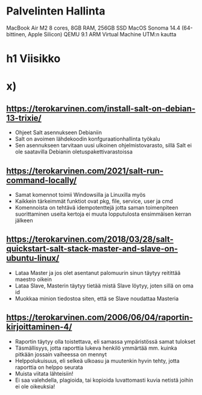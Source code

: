 # Palvelinten Hallinta 

MacBook Air M2 8 cores, 8GB RAM, 256GB SSD
MacOS Sonoma 14.4 (64-bittinen, Apple Silicon)
QEMU 9.1 ARM Virtual Machine UTM:n kautta 
# h1 Viisikko

# x) 

## https://terokarvinen.com/install-salt-on-debian-13-trixie/

- Ohjeet Salt asennukseen Debianiin
- Salt on avoimen lähdekoodin konfguraationhallinta työkalu
- Sen asennukseen tarvitaan uusi ulkoinen ohjelmistovarasto, sillä Salt ei ole saatavilla
  Debianin oletuspakettivarastoissa

## https://terokarvinen.com/2021/salt-run-command-locally/

- Samat komennot toimii Windowsilla ja Linuxilla myös
- Kaikkein tärkeimmät funktiot ovat pkg, file, service, user ja cmd
- Komennoista on tehtävä idempotenttejä jotta saman toimenpiteen suorittaminen useita kertoja ei muuta lopputulosta ensimmäisen kerran jälkeen

## https://terokarvinen.com/2018/03/28/salt-quickstart-salt-stack-master-and-slave-on-ubuntu-linux/

- Lataa Master ja jos olet asentanut palomuurin sinun täytyy reitittää maestro oikein
- Lataa Slave, Masterin täytyy tietää mistä Slave löytyy, joten sillä on oma id
- Muokkaa minion tiedostoa siten, että se Slave noudattaa Masteria

## https://terokarvinen.com/2006/06/04/raportin-kirjoittaminen-4/

- Raportin täytyy olla toistettava, eli samassa ympäristössä samat tulokset
- Täsmällisyys, jotta raporttia lukeva henkilö ymmärtää mm. kuinka pitkään jossain vaiheessa on mennyt
- Helppolukuisuus, eli selkeä ulkoasu ja muutenkin hyvin tehty, jotta raporttia on helppo seurata
- Muista viitata lähteisiin!
- Ei saa valehdella, plagioida, tai kopioida luvattomasti kuvia netistä joihin ei ole oikeuksia!




  
  

